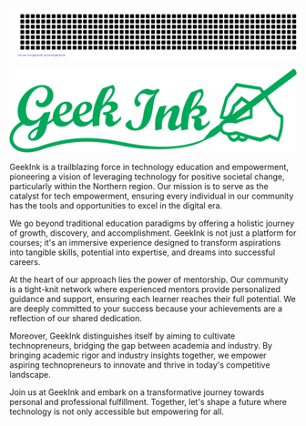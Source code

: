 ![gitartwork](gitartwork.svg)

<p align="center">
  
  ![](./logo.png)

</p>

GeekInk is a trailblazing force in technology education and empowerment, pioneering a vision of leveraging technology for positive societal change, particularly within the Northern region. Our mission is to serve as the catalyst for tech empowerment, ensuring every individual in our community has the tools and opportunities to excel in the digital era.

We go beyond traditional education paradigms by offering a holistic journey of growth, discovery, and accomplishment. GeekInk is not just a platform for courses; it's an immersive experience designed to transform aspirations into tangible skills, potential into expertise, and dreams into successful careers.

At the heart of our approach lies the power of mentorship. Our community is a tight-knit network where experienced mentors provide personalized guidance and support, ensuring each learner reaches their full potential. We are deeply committed to your success because your achievements are a reflection of our shared dedication.

Moreover, GeekInk distinguishes itself by aiming to cultivate technopreneurs, bridging the gap between academia and industry. By bringing academic rigor and industry insights together, we empower aspiring technopreneurs to innovate and thrive in today's competitive landscape.

Join us at GeekInk and embark on a transformative journey towards personal and professional fulfillment. Together, let's shape a future where technology is not only accessible but empowering for all.

